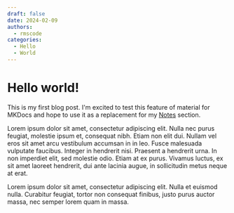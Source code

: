 ```yaml
---
draft: false 
date: 2024-02-09
authors:
  - rmscode
categories:
  - Hello
  - World
---
```


# Hello world!

This is my first blog post. I'm excited to test this feature of material for MKDocs and hope to use it as a replacement for my [Notes](../../notes/index.md) section. 

Lorem ipsum dolor sit amet, consectetur adipiscing elit. Nulla nec purus feugiat, molestie ipsum et, consequat nibh. Etiam non elit dui. Nullam vel eros sit amet arcu vestibulum accumsan in in leo. Fusce malesuada vulputate faucibus. Integer in hendrerit nisi. Praesent a hendrerit urna. In non imperdiet elit, sed molestie odio. Etiam at ex purus. Vivamus luctus, ex sit amet laoreet hendrerit, dui ante lacinia augue, in sollicitudin metus neque at erat. 

<!-- more -->

Lorem ipsum dolor sit amet, consectetur adipiscing elit. Nulla et euismod nulla. Curabitur feugiat, tortor non consequat finibus, justo purus auctor massa, nec semper lorem quam in massa.
